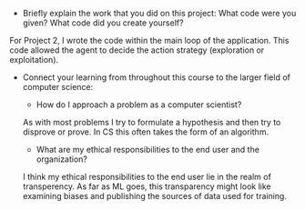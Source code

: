 * Briefly explain the work that you did on this project: What code were you given? What code did you create yourself?

For Project 2, I wrote the code within the main loop of the application. This code allowed the agent to decide the action strategy
(exploration or exploitation).     

* Connect your learning from throughout this course to the larger field of computer science:
    * How do I approach a problem as a computer scientist?
    
    As with most problems I try to formulate a hypothesis and then try to disprove or prove. In CS this often takes the form of an algorithm.
    
    * What are my ethical responsibilities to the end user and the organization?
    
    I think my ethical responsibilities to the end user lie in the realm of transperency. As far as ML goes, this transparency might look like
    examining biases and publishing the sources of data used for training.
